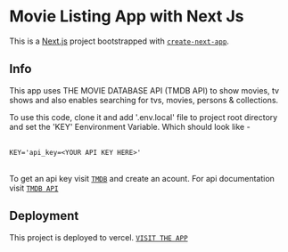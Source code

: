 # Movie Listing App with Next Js

This is a [Next.js](https://nextjs.org/) project bootstrapped with [`create-next-app`](https://github.com/vercel/next.js/tree/canary/packages/create-next-app).

## Info

This app uses THE MOVIE DATABASE API (TMDB API) to show movies, tv shows and also enables searching for tvs, movies, persons & collections.

To use this code, clone it and add '.env.local' file to project root directory and set the 'KEY' Eenvironment Variable. Which should look like - <br /><br />

```
KEY='api_key=<YOUR API KEY HERE>'
```

<br /> To get an api key visit [`TMDB`](https://www.themoviedb.org/) and create an acount. For api documentation visit [`TMDB API`](https://developers.themoviedb.org/3/getting-started/introduction)

## Deployment

This project is deployed to vercel. [`VISIT THE APP`](https://movie-info-app.vercel.app)
